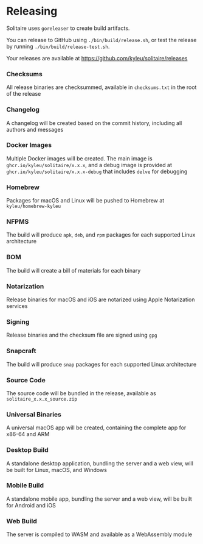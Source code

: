 <!--- Content managed by Project Forge, see [projectforge.md] for details. -->
# Releasing

Solitaire uses `goreleaser` to create build artifacts.

You can release to GitHub using `./bin/build/release.sh`, or test the release by running `./bin/build/release-test.sh`.

Your releases are available at https://github.com/kyleu/solitaire/releases

### Checksums

All release binaries are checksummed, available in `checksums.txt` in the root of the release

### Changelog

A changelog will be created based on the commit history, including all authors and messages

### Docker Images

Multiple Docker images will be created. The main image is `ghcr.io/kyleu/solitaire/x.x.x`, and a debug image is provided at `ghcr.io/kyleu/solitaire/x.x.x-debug` that includes `delve` for debugging

### Homebrew

Packages for macOS and Linux will be pushed to Homebrew at `kyleu/homebrew-kyleu`

### NFPMS

The build will produce `apk`, `deb`, and `rpm` packages for each supported Linux architecture

### BOM

The build will create a bill of materials for each binary

### Notarization

Release binaries for macOS and iOS are notarized using Apple Notarization services

### Signing

Release binaries and the checksum file are signed using `gpg`

### Snapcraft

The build will produce `snap` packages for each supported Linux architecture

### Source Code

The source code will be bundled in the release, available as `solitaire_x.x.x_source.zip`

### Universal Binaries

A universal macOS app will be created, containing the complete app for x86-64 and ARM

### Desktop Build

A standalone desktop application, bundling the server and a web view, will be built for Linux, macOS, and Windows

### Mobile Build

A standalone mobile app, bundling the server and a web view, will be built for Android and iOS

### Web Build

The server is compiled to WASM and available as a WebAssembly module
